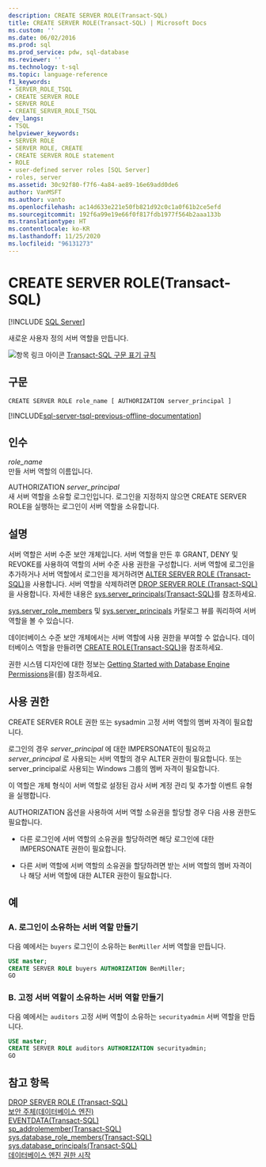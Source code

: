 ```yaml
---
description: CREATE SERVER ROLE(Transact-SQL)
title: CREATE SERVER ROLE(Transact-SQL) | Microsoft Docs
ms.custom: ''
ms.date: 06/02/2016
ms.prod: sql
ms.prod_service: pdw, sql-database
ms.reviewer: ''
ms.technology: t-sql
ms.topic: language-reference
f1_keywords:
- SERVER_ROLE_TSQL
- CREATE SERVER ROLE
- SERVER ROLE
- CREATE_SERVER_ROLE_TSQL
dev_langs:
- TSQL
helpviewer_keywords:
- SERVER ROLE
- SERVER ROLE, CREATE
- CREATE SERVER ROLE statement
- ROLE
- user-defined server roles [SQL Server]
- roles, server
ms.assetid: 30c92f80-f7f6-4a84-ae89-16e69add0de6
author: VanMSFT
ms.author: vanto
ms.openlocfilehash: ac14d633e221e50fb821d92c0c1a0f61b2ce5efd
ms.sourcegitcommit: 192f6a99e19e66f0f817fdb1977f564b2aaa133b
ms.translationtype: HT
ms.contentlocale: ko-KR
ms.lasthandoff: 11/25/2020
ms.locfileid: "96131273"
---
```

# <a name="create-server-role-transact-sql"></a>CREATE SERVER ROLE(Transact-SQL)
[!INCLUDE [SQL Server](../../includes/applies-to-version/sqlserver.md)]

  새로운 사용자 정의 서버 역할을 만듭니다.  
  
 ![항목 링크 아이콘](../../database-engine/configure-windows/media/topic-link.gif "항목 링크 아이콘") [Transact-SQL 구문 표기 규칙](../../t-sql/language-elements/transact-sql-syntax-conventions-transact-sql.md)  
  
## <a name="syntax"></a>구문  
  
```syntaxsql  
CREATE SERVER ROLE role_name [ AUTHORIZATION server_principal ]  
```  
  
[!INCLUDE[sql-server-tsql-previous-offline-documentation](../../includes/sql-server-tsql-previous-offline-documentation.md)]

## <a name="arguments"></a>인수
 *role_name*  
 만들 서버 역할의 이름입니다.  
  
 AUTHORIZATION *server_principal*  
 새 서버 역할을 소유할 로그인입니다. 로그인을 지정하지 않으면 CREATE SERVER ROLE을 실행하는 로그인이 서버 역할을 소유합니다.  
  
## <a name="remarks"></a>설명  
 서버 역할은 서버 수준 보안 개체입니다. 서버 역할을 만든 후 GRANT, DENY 및 REVOKE를 사용하여 역할의 서버 수준 사용 권한을 구성합니다. 서버 역할에 로그인을 추가하거나 서버 역할에서 로그인을 제거하려면 [ALTER SERVER ROLE &#40;Transact-SQL&#41;](../../t-sql/statements/alter-server-role-transact-sql.md)을 사용합니다. 서버 역할을 삭제하려면 [DROP SERVER ROLE &#40;Transact-SQL&#41;](../../t-sql/statements/drop-server-role-transact-sql.md)을 사용합니다. 자세한 내용은 [sys.server_principals&#40;Transact-SQL&#41;](../../relational-databases/system-catalog-views/sys-server-principals-transact-sql.md)를 참조하세요.  
  
 [sys.server_role_members](../../relational-databases/system-catalog-views/sys-server-role-members-transact-sql.md) 및 [sys.server_principals](../../relational-databases/system-catalog-views/sys-server-principals-transact-sql.md) 카탈로그 뷰를 쿼리하여 서버 역할을 볼 수 있습니다.  
  
 데이터베이스 수준 보안 개체에서는 서버 역할에 사용 권한을 부여할 수 없습니다. 데이터베이스 역할을 만들려면 [CREATE ROLE&#40;Transact-SQL&#41;](../../t-sql/statements/create-role-transact-sql.md)을 참조하세요.  
  
 권한 시스템 디자인에 대한 정보는 [Getting Started with Database Engine Permissions](../../relational-databases/security/authentication-access/getting-started-with-database-engine-permissions.md)을(를) 참조하세요.  
  
## <a name="permissions"></a>사용 권한  
 CREATE SERVER ROLE 권한 또는 sysadmin 고정 서버 역할의 멤버 자격이 필요합니다.  
  
 로그인의 경우 *server_principal* 에 대한 IMPERSONATE이 필요하고 *server_principal* 로 사용되는 서버 역할의 경우 ALTER 권한이 필요합니다. 또는 server_principal로 사용되는 Windows 그룹의 멤버 자격이 필요합니다.  
  
 이 역할은 개체 형식이 서버 역할로 설정된 감사 서버 계정 관리 및 추가할 이벤트 유형을 실행합니다.  
  
 AUTHORIZATION 옵션을 사용하여 서버 역할 소유권을 할당할 경우 다음 사용 권한도 필요합니다.  
  
-   다른 로그인에 서버 역할의 소유권을 할당하려면 해당 로그인에 대한 IMPERSONATE 권한이 필요합니다.  
  
-   다른 서버 역할에 서버 역할의 소유권을 할당하려면 받는 서버 역할의 멤버 자격이나 해당 서버 역할에 대한 ALTER 권한이 필요합니다.  
  
## <a name="examples"></a>예  
  
### <a name="a-creating-a-server-role-that-is-owned-by-a-login"></a>A. 로그인이 소유하는 서버 역할 만들기  
 다음 예에서는 `buyers` 로그인이 소유하는 `BenMiller` 서버 역할을 만듭니다.  
  
```sql  
USE master;  
CREATE SERVER ROLE buyers AUTHORIZATION BenMiller;  
GO  
```  
  
### <a name="b-creating-a-server-role-that-is-owned-by-a-fixed-server-role"></a>B. 고정 서버 역할이 소유하는 서버 역할 만들기  
 다음 예에서는 `auditors` 고정 서버 역할이 소유하는 `securityadmin` 서버 역할을 만듭니다.  
  
```sql  
USE master;  
CREATE SERVER ROLE auditors AUTHORIZATION securityadmin;  
GO  
```  
  
## <a name="see-also"></a>참고 항목  
 [DROP SERVER ROLE &#40;Transact-SQL&#41;](../../t-sql/statements/drop-server-role-transact-sql.md)   
 [보안 주체&#40;데이터베이스 엔진&#41;](../../relational-databases/security/authentication-access/principals-database-engine.md)   
 [EVENTDATA&#40;Transact-SQL&#41;](../../t-sql/functions/eventdata-transact-sql.md)   
 [sp_addrolemember&#40;Transact-SQL&#41;](../../relational-databases/system-stored-procedures/sp-addrolemember-transact-sql.md)   
 [sys.database_role_members&#40;Transact-SQL&#41;](../../relational-databases/system-catalog-views/sys-database-role-members-transact-sql.md)   
 [sys.database_principals&#40;Transact-SQL&#41;](../../relational-databases/system-catalog-views/sys-database-principals-transact-sql.md)   
 [데이터베이스 엔진 권한 시작](../../relational-databases/security/authentication-access/getting-started-with-database-engine-permissions.md)  
  
  
